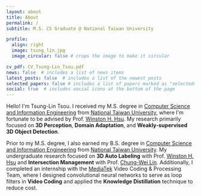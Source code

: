 ```yaml
---
layout: about
title: About
permalink: /
subtitle: M.S. CS Graduate @ National Taiwan University

profile:
  align: right
  image: tsung_lin.jpg
  image_circular: false # crops the image to make it circular

cv_pdf: CV_Tsung-Lin_Tsou.pdf
news: false  # includes a list of news items
latest_posts: false  # includes a list of the newest posts
selected_papers: false # includes a list of papers marked as "selected={true}"
social: true  # includes social icons at the bottom of the page
---
```


Hello! I'm Tsung-Lin Tsou. I received my M.S. degree in [Computer Science and Information Engineering](https://www.csie.ntu.edu.tw//?locale=en) from [National Taiwan University](https://www.ntu.edu.tw/english), where I'm fortunate to be advised by Prof. [Winston H. Hsu](https://winstonhsu.info). My research primarily focused on <b>3D Perception</b>, <b>Domain Adaptation</b>, and <b>Weakly-supervised 3D Object Detection</b>.

Prior to my M.S. degree, I also earned my B.S. degree in [Computer Science and Information Engineering](https://www.csie.ntu.edu.tw//?locale=en) from [National Taiwan University](https://www.ntu.edu.tw/english). My undergraduate research focused on <b>3D Auto Labeling</b> with Prof. [Winston H. Hsu](https://winstonhsu.info) and <b>Intersection Management</b> with Prof. [Chung-Wei Lin](https://www.csie.ntu.edu.tw/~cwlin/). Additionally, I completed an internship with the [MediaTek](https://www.mediatek.com) Video Coding & Processing Team, where I designed convolutional neural networks to serve as loop filters in <b>Video Coding</b> and applied the <b>Knowledge Distillation</b> technique to reduce cost.